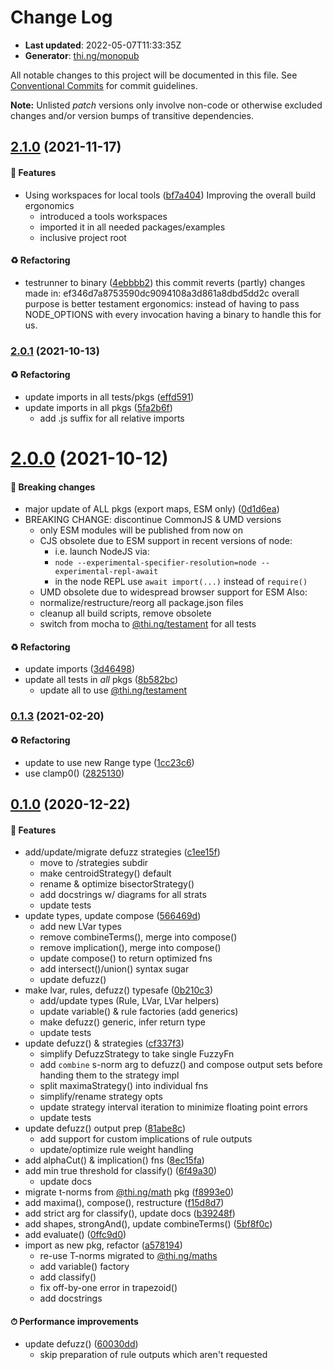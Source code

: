 # Change Log

- **Last updated**: 2022-05-07T11:33:35Z
- **Generator**: [thi.ng/monopub](https://thi.ng/monopub)

All notable changes to this project will be documented in this file.
See [Conventional Commits](https://conventionalcommits.org/) for commit guidelines.

**Note:** Unlisted _patch_ versions only involve non-code or otherwise excluded changes
and/or version bumps of transitive dependencies.

## [2.1.0](https://github.com/thi-ng/umbrella/tree/@thi.ng/fuzzy@2.1.0) (2021-11-17)

#### 🚀 Features

- Using workspaces for local tools ([bf7a404](https://github.com/thi-ng/umbrella/commit/bf7a404))
  Improving the overall build ergonomics
  - introduced a tools workspaces
  - imported it in all needed packages/examples
  - inclusive project root

#### ♻️ Refactoring

- testrunner to binary ([4ebbbb2](https://github.com/thi-ng/umbrella/commit/4ebbbb2))
  this commit reverts (partly) changes made in:
  ef346d7a8753590dc9094108a3d861a8dbd5dd2c
  overall purpose is better testament ergonomics:
  instead of having to pass NODE_OPTIONS with every invocation
  having a binary to handle this for us.

### [2.0.1](https://github.com/thi-ng/umbrella/tree/@thi.ng/fuzzy@2.0.1) (2021-10-13)

#### ♻️ Refactoring

- update imports in all tests/pkgs ([effd591](https://github.com/thi-ng/umbrella/commit/effd591))
- update imports in all pkgs ([5fa2b6f](https://github.com/thi-ng/umbrella/commit/5fa2b6f))
  - add .js suffix for all relative imports

# [2.0.0](https://github.com/thi-ng/umbrella/tree/@thi.ng/fuzzy@2.0.0) (2021-10-12)

#### 🛑 Breaking changes

- major update of ALL pkgs (export maps, ESM only) ([0d1d6ea](https://github.com/thi-ng/umbrella/commit/0d1d6ea))
- BREAKING CHANGE: discontinue CommonJS & UMD versions
  - only ESM modules will be published from now on
  - CJS obsolete due to ESM support in recent versions of node:
    - i.e. launch NodeJS via:
    - `node --experimental-specifier-resolution=node --experimental-repl-await`
    - in the node REPL use `await import(...)` instead of `require()`
  - UMD obsolete due to widespread browser support for ESM
  Also:
  - normalize/restructure/reorg all package.json files
  - cleanup all build scripts, remove obsolete
  - switch from mocha to [@thi.ng/testament](https://github.com/thi-ng/umbrella/tree/main/packages/testament) for all tests

#### ♻️ Refactoring

- update imports ([3d46498](https://github.com/thi-ng/umbrella/commit/3d46498))
- update all tests in _all_ pkgs ([8b582bc](https://github.com/thi-ng/umbrella/commit/8b582bc))
  - update all to use [@thi.ng/testament](https://github.com/thi-ng/umbrella/tree/main/packages/testament)

### [0.1.3](https://github.com/thi-ng/umbrella/tree/@thi.ng/fuzzy@0.1.3) (2021-02-20)

#### ♻️ Refactoring

- update to use new Range type ([1cc23c6](https://github.com/thi-ng/umbrella/commit/1cc23c6))
- use clamp0() ([2825130](https://github.com/thi-ng/umbrella/commit/2825130))

## [0.1.0](https://github.com/thi-ng/umbrella/tree/@thi.ng/fuzzy@0.1.0) (2020-12-22)

#### 🚀 Features

- add/update/migrate defuzz strategies ([c1ee15f](https://github.com/thi-ng/umbrella/commit/c1ee15f))
  - move to /strategies subdir
  - make centroidStrategy() default
  - rename & optimize bisectorStrategy()
  - add docstrings w/ diagrams for all strats
  - update tests
- update types, update compose ([566469d](https://github.com/thi-ng/umbrella/commit/566469d))
  - add new LVar types
  - remove combineTerms(), merge into compose()
  - remove implication(), merge into compose()
  - update compose() to return optimized fns
  - add intersect()/union() syntax sugar
  - update defuzz()
- make lvar, rules, defuzz() typesafe ([0b210c3](https://github.com/thi-ng/umbrella/commit/0b210c3))
  - add/update types (Rule, LVar, LVar helpers)
  - update variable() & rule factories (add generics)
  - make defuzz() generic, infer return type
  - update tests
- update defuzz() & strategies ([cf337f3](https://github.com/thi-ng/umbrella/commit/cf337f3))
  - simplify DefuzzStrategy to take single FuzzyFn
  - add `combine` s-norm arg to defuzz() and compose output sets before
    handing them to the strategy impl
  - split maximaStrategy() into individual fns
  - simplify/rename strategy opts
  - update strategy interval iteration to minimize floating point errors
  - update tests
- update defuzz() output prep ([81abe8c](https://github.com/thi-ng/umbrella/commit/81abe8c))
  - add support for custom implications of rule outputs
  - update/optimize rule weight handling
- add alphaCut() & implication() fns ([8ec15fa](https://github.com/thi-ng/umbrella/commit/8ec15fa))
- add min true threshold for classify() ([6f49a30](https://github.com/thi-ng/umbrella/commit/6f49a30))
  - update docs
- migrate t-norms from [@thi.ng/math](https://github.com/thi-ng/umbrella/tree/main/packages/math) pkg ([f8993e0](https://github.com/thi-ng/umbrella/commit/f8993e0))
- add maxima(), compose(), restructure ([f15d8d7](https://github.com/thi-ng/umbrella/commit/f15d8d7))
- add strict arg for classify(), update docs ([b39248f](https://github.com/thi-ng/umbrella/commit/b39248f))
- add shapes, strongAnd(), update combineTerms() ([5bf8f0c](https://github.com/thi-ng/umbrella/commit/5bf8f0c))
- add evaluate() ([0ffc9d0](https://github.com/thi-ng/umbrella/commit/0ffc9d0))
- import as new pkg, refactor ([a578194](https://github.com/thi-ng/umbrella/commit/a578194))
  - re-use T-norms migrated to [@thi.ng/maths](https://github.com/thi-ng/umbrella/tree/main/packages/maths)
  - add variable() factory
  - add classify()
  - fix off-by-one error in trapezoid()
  - add docstrings

#### ⏱ Performance improvements

- update defuzz() ([60030dd](https://github.com/thi-ng/umbrella/commit/60030dd))
  - skip preparation of rule outputs which aren't requested
